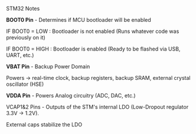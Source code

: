 STM32 Notes



**BOOT0 Pin** - Determines if MCU bootloader will be enabled

IF BOOT0 = LOW : Bootloader is not enabled (Runs whatever code was previously on it)

IF BOOT0 = HIGH : Bootloader is enabled (Ready to be flashed via USB, UART, etc.)



**VBAT Pin** - Backup Power Domain

Powers -> real-time clock, backup registers, backup SRAM, external crystal oscillator (HSE)



**VDDA Pin** - Powers Analog circuitry (ADC, DAC, etc.)



VCAP1\&2 Pins - Outputs of the STM's internal LDO (Low-Dropout regulator 3.3V -> 1.2V). 

External caps stabilize the LDO

